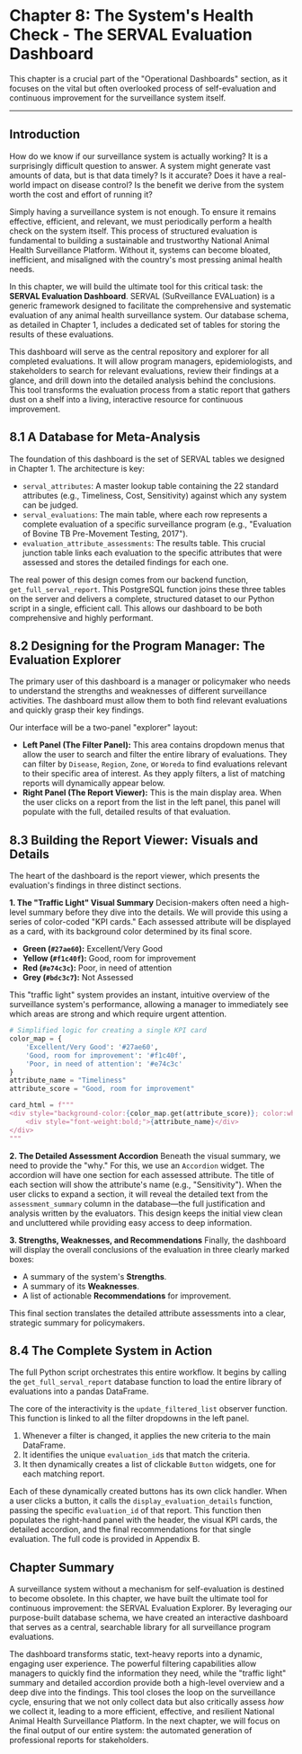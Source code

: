 # **Chapter 8: The System's Health Check - The SERVAL Evaluation Dashboard**

This chapter is a crucial part of the "Operational Dashboards" section, as it focuses on the vital but often overlooked process of self-evaluation and continuous improvement for the surveillance system itself.

---

## **Introduction**

How do we know if our surveillance system is actually working? It is a surprisingly difficult question to answer. A system might generate vast amounts of data, but is that data timely? Is it accurate? Does it have a real-world impact on disease control? Is the benefit we derive from the system worth the cost and effort of running it?

Simply having a surveillance system is not enough. To ensure it remains effective, efficient, and relevant, we must periodically perform a health check on the system itself. This process of structured evaluation is fundamental to building a sustainable and trustworthy National Animal Health Surveillance Platform. Without it, systems can become bloated, inefficient, and misaligned with the country's most pressing animal health needs.

In this chapter, we will build the ultimate tool for this critical task: the **SERVAL Evaluation Dashboard**. SERVAL (SuRveillance EVALuation) is a generic framework designed to facilitate the comprehensive and systematic evaluation of any animal health surveillance system. Our database schema, as detailed in Chapter 1, includes a dedicated set of tables for storing the results of these evaluations.

This dashboard will serve as the central repository and explorer for all completed evaluations. It will allow program managers, epidemiologists, and stakeholders to search for relevant evaluations, review their findings at a glance, and drill down into the detailed analysis behind the conclusions. This tool transforms the evaluation process from a static report that gathers dust on a shelf into a living, interactive resource for continuous improvement.

## **8.1 A Database for Meta-Analysis**

The foundation of this dashboard is the set of SERVAL tables we designed in Chapter 1. The architecture is key:
*   `serval_attributes`: A master lookup table containing the 22 standard attributes (e.g., Timeliness, Cost, Sensitivity) against which any system can be judged.
*   `serval_evaluations`: The main table, where each row represents a complete evaluation of a specific surveillance program (e.g., "Evaluation of Bovine TB Pre-Movement Testing, 2017").
*   `evaluation_attribute_assessments`: The results table. This crucial junction table links each evaluation to the specific attributes that were assessed and stores the detailed findings for each one.

The real power of this design comes from our backend function, `get_full_serval_report`. This PostgreSQL function joins these three tables on the server and delivers a complete, structured dataset to our Python script in a single, efficient call. This allows our dashboard to be both comprehensive and highly performant.

## **8.2 Designing for the Program Manager: The Evaluation Explorer**

The primary user of this dashboard is a manager or policymaker who needs to understand the strengths and weaknesses of different surveillance activities. The dashboard must allow them to both find relevant evaluations and quickly grasp their key findings.

Our interface will be a two-panel "explorer" layout:
*   **Left Panel (The Filter Panel):** This area contains dropdown menus that allow the user to search and filter the entire library of evaluations. They can filter by `Disease`, `Region`, `Zone`, or `Woreda` to find evaluations relevant to their specific area of interest. As they apply filters, a list of matching reports will dynamically appear below.
*   **Right Panel (The Report Viewer):** This is the main display area. When the user clicks on a report from the list in the left panel, this panel will populate with the full, detailed results of that evaluation.

## **8.3 Building the Report Viewer: Visuals and Details**

The heart of the dashboard is the report viewer, which presents the evaluation's findings in three distinct sections.

**1. The "Traffic Light" Visual Summary**
Decision-makers often need a high-level summary before they dive into the details. We will provide this using a series of color-coded "KPI cards." Each assessed attribute will be displayed as a card, with its background color determined by its final score.

*   **Green (`#27ae60`):** Excellent/Very Good
*   **Yellow (`#f1c40f`):** Good, room for improvement
*   **Red (`#e74c3c`):** Poor, in need of attention
*   **Grey (`#bdc3c7`):** Not Assessed

This "traffic light" system provides an instant, intuitive overview of the surveillance system's performance, allowing a manager to immediately see which areas are strong and which require urgent attention.

```python
# Simplified logic for creating a single KPI card
color_map = {
    'Excellent/Very Good': '#27ae60', 
    'Good, room for improvement': '#f1c40f',
    'Poor, in need of attention': '#e74c3c'
}
attribute_name = "Timeliness"
attribute_score = "Good, room for improvement"

card_html = f"""
<div style="background-color:{color_map.get(attribute_score)}; color:white; text-align:center; padding:10px; border-radius:5px;">
    <div style="font-weight:bold;">{attribute_name}</div>
</div>
"""
```

**2. The Detailed Assessment Accordion**
Beneath the visual summary, we need to provide the "why." For this, we use an `Accordion` widget. The accordion will have one section for each assessed attribute. The title of each section will show the attribute's name (e.g., "Sensitivity"). When the user clicks to expand a section, it will reveal the detailed text from the `assessment_summary` column in the database—the full justification and analysis written by the evaluators. This design keeps the initial view clean and uncluttered while providing easy access to deep information.

**3. Strengths, Weaknesses, and Recommendations**
Finally, the dashboard will display the overall conclusions of the evaluation in three clearly marked boxes:
*   A summary of the system's **Strengths**.
*   A summary of its **Weaknesses**.
*   A list of actionable **Recommendations** for improvement.

This final section translates the detailed attribute assessments into a clear, strategic summary for policymakers.

## **8.4 The Complete System in Action**

The full Python script orchestrates this entire workflow. It begins by calling the `get_full_serval_report` database function to load the entire library of evaluations into a pandas DataFrame.

The core of the interactivity is the `update_filtered_list` observer function. This function is linked to all the filter dropdowns in the left panel.
1.  Whenever a filter is changed, it applies the new criteria to the main DataFrame.
2.  It identifies the unique `evaluation_id`s that match the criteria.
3.  It then dynamically creates a list of clickable `Button` widgets, one for each matching report.

Each of these dynamically created buttons has its own click handler. When a user clicks a button, it calls the `display_evaluation_details` function, passing the specific `evaluation_id` of that report. This function then populates the right-hand panel with the header, the visual KPI cards, the detailed accordion, and the final recommendations for that single evaluation. The full code is provided in Appendix B.

## **Chapter Summary**

A surveillance system without a mechanism for self-evaluation is destined to become obsolete. In this chapter, we have built the ultimate tool for continuous improvement: the SERVAL Evaluation Explorer. By leveraging our purpose-built database schema, we have created an interactive dashboard that serves as a central, searchable library for all surveillance program evaluations.

The dashboard transforms static, text-heavy reports into a dynamic, engaging user experience. The powerful filtering capabilities allow managers to quickly find the information they need, while the "traffic light" summary and detailed accordion provide both a high-level overview and a deep dive into the findings. This tool closes the loop on the surveillance cycle, ensuring that we not only collect data but also critically assess *how* we collect it, leading to a more efficient, effective, and resilient National Animal Health Surveillance Platform. In the next chapter, we will focus on the final output of our entire system: the automated generation of professional reports for stakeholders.